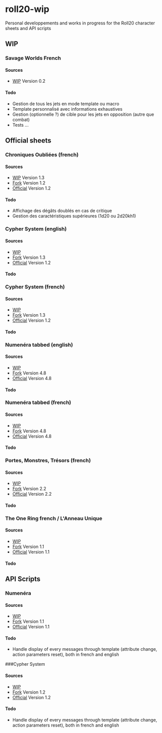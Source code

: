 # roll20-wip
Personal developpements and works in progress for the Roll20 character sheets and API scripts

## WIP

### Savage Worlds French

#### Sources
* [WIP]() Version 0.2

#### Todo 
* Gestion de tous les jets en mode template ou macro
* Template personnalisé avec informations exhaustives
* Gestion (optionnelle ?) de cible pour les jets en opposition (autre que combat)
* Tests ...

## Official sheets

### Chroniques Oubliées (french)

#### Sources
* [WIP]() Version 1.3
* [Fork](https://github.com/NathaTerrien/roll20-character-sheets/tree/master/ChroniquesOubliees) Version 1.2
* [Official](https://github.com/Roll20/roll20-character-sheets/tree/master/ChroniquesOubliees) Version 1.2

#### Todo 
* Affichage des dégâts doublés en cas de critique
* Gestion des caractéristiques supérieures (1d20 ou 2d20kh1)

### Cypher System (english)

#### Sources
* [WIP]()
* [Fork](https://github.com/NathaTerrien/roll20-character-sheets/tree/master/CypherSystem) Version 1.3
* [Official](https://github.com/Roll20/roll20-character-sheets/tree/master/CypherSystem) Version 1.2

#### Todo 

### Cypher System (french)

#### Sources
* [WIP]()
* [Fork](https://github.com/NathaTerrien/roll20-character-sheets/tree/master/CypherSystemFrench) Version 1.3
* [Official](https://github.com/Roll20/roll20-character-sheets/tree/master/CypherSystemFrench) Version 1.2

#### Todo 

### Numenéra tabbed (english)

#### Sources
* [WIP]()
* [Fork](https://github.com/NathaTerrien/roll20-character-sheets/tree/master/Numenera_NathasNumenera_English) Version 4.8
* [Official](https://github.com/Roll20/roll20-character-sheets/tree/master/Numenera_NathasNumenera_English) Version 4.8

#### Todo 

### Numenéra tabbed (french)

#### Sources
* [WIP]()
* [Fork](https://github.com/NathaTerrien/roll20-character-sheets/tree/master/Numenera_NathasNumenera_French) Version 4.8
* [Official](https://github.com/Roll20/roll20-character-sheets/tree/master/Numenera_NathasNumenera_French) Version 4.8

#### Todo 

### Portes, Monstres, Trésors (french)

#### Sources
* [WIP]()
* [Fork](https://github.com/NathaTerrien/roll20-character-sheets/tree/master/PortesMonstresTresors) Version 2.2
* [Official](https://github.com/Roll20/roll20-character-sheets/tree/master/PortesMonstresTresors) Version 2.2

#### Todo 

### The One Ring french / L'Anneau Unique

#### Sources
* [WIP]()
* [Fork](https://github.com/NathaTerrien/roll20-character-sheets/tree/master/Anneau%20Unique) Version 1.1
* [Official](https://github.com/Roll20/roll20-character-sheets/tree/master/Anneau%20Unique) Version 1.1

#### Todo 

## API Scripts

### Numenéra

#### Sources
* [WIP]()
* [Fork](https://github.com/NathaTerrien/Natha-roll20-api-scripts/tree/master/Numenera_Natha) Version 1.1
* [Official](https://github.com/Roll20/roll20-api-scripts/tree/master/Numenera_Natha) Version 1.1

#### Todo 
* Handle display of every messages through template (attribute change, action parameters reset), both in french and english

###Cypher System

#### Sources
* [WIP]()
* [Fork](https://github.com/NathaTerrien/Natha-roll20-api-scripts/tree/master/CypherSystemSheet) Version 1.2
* [Official](https://github.com/Roll20/roll20-api-scripts/tree/master/CypherSystemSheet) Version 1.2

#### Todo 
* Handle display of every messages through template (attribute change, action parameters reset), both in french and english
